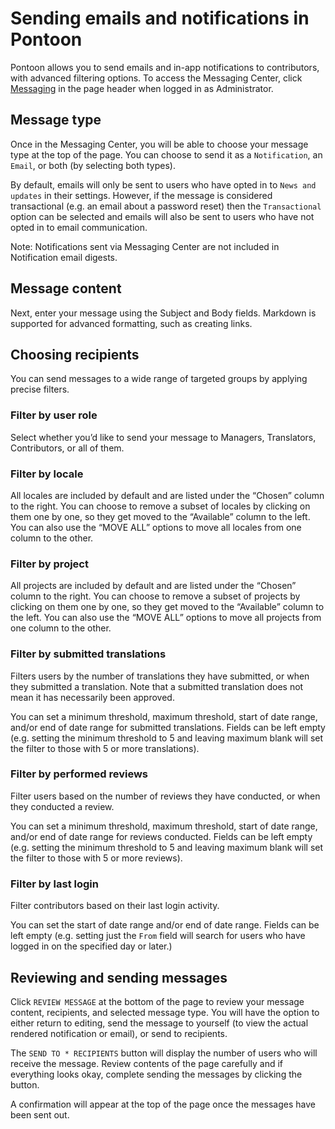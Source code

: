 # Sending emails and notifications in Pontoon

Pontoon allows you to send emails and in-app notifications to contributors, with advanced filtering options.
To access the Messaging Center, click [Messaging](https://pontoon.mozilla.org/messaging/) in the page header when logged in as Administrator.

## Message type

Once in the Messaging Center, you will be able to choose your message type at the top of the page. You can choose to send it as a `Notification`, an `Email`, or both (by selecting both types).

By default, emails will only be sent to users who have opted in to `News and updates` in their settings. However, if the message is considered transactional (e.g. an email about a password reset) then the `Transactional` option can be selected and emails will also be sent to users who have not opted in to email communication.

Note: Notifications sent via Messaging Center are not included in Notification email digests.

## Message content

Next, enter your message using the Subject and Body fields. Markdown is supported for advanced formatting, such as creating links.

## Choosing recipients

You can send messages to a wide range of targeted groups by applying precise filters.

### Filter by user role

Select whether you’d like to send your message to Managers, Translators, Contributors, or all of them.

### Filter by locale

All locales are included by default and are listed under the “Chosen” column to the right. You can choose to remove a subset of locales by clicking on them one by one, so they get moved to the “Available” column to the left. You can also use the “MOVE ALL” options to move all locales from one column to the other.

### Filter by project

All projects are included by default and are listed under the “Chosen” column to the right. You can choose to remove a subset of projects by clicking on them one by one, so they get moved to the “Available” column to the left. You can also use the “MOVE ALL” options to move all projects from one column to the other.

### Filter by submitted translations

Filters users by the number of translations they have submitted, or when they submitted a translation. Note that a submitted translation does not mean it has necessarily been approved.

You can set a minimum threshold, maximum threshold, start of date range, and/or end of date range for submitted translations. Fields can be left empty (e.g. setting the minimum threshold to 5 and leaving maximum blank will set the filter to those with 5 or more translations).

### Filter by performed reviews

Filter users based on the number of reviews they have conducted, or when they conducted a review.

You can set a minimum threshold, maximum threshold, start of date range, and/or end of date range for reviews conducted. Fields can be left empty (e.g. setting the minimum threshold to 5 and leaving maximum blank will set the filter to those with 5 or more reviews).

### Filter by last login

Filter contributors based on their last login activity.

You can set the start of date range and/or end of date range. Fields can be left empty (e.g. setting just the `From` field will search for users who have logged in on the specified day or later.)

## Reviewing and sending messages

Click `REVIEW MESSAGE` at the bottom of the page to review your message content, recipients, and selected message type. You will have the option to either return to editing, send the message to yourself (to view the actual rendered notification or email), or send to recipients.

The `SEND TO * RECIPIENTS` button will display the number of users who will receive the message. Review contents of the page carefully and if everything looks okay, complete sending the messages by clicking the button.

A confirmation will appear at the top of the page once the messages have been sent out.
